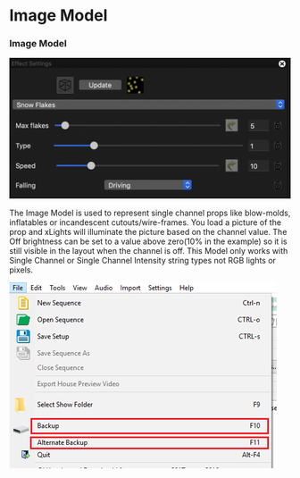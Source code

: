 # Image Model

### Image Model

![Image Model](../../../.gitbook/assets/image%20%28462%29.png)

The Image Model is used to represent single channel props like blow-molds, inflatables or incandescent cutouts/wire-frames. You load a picture of the prop and xLights will illuminate the picture based on the channel value. The Off brightness can be set to a value above zero\(10% in the example\) so it is still visible in the layout when the channel is off. This Model only works with Single Channel or Single Channel Intensity string types not RGB lights or pixels. 

![Image Model Settings](../../../.gitbook/assets/image%20%2830%29.png)

